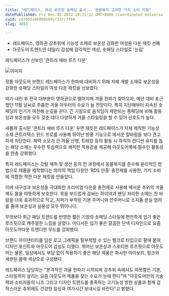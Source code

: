 ```yaml
---
title: "레드페이스, 여성 루즈핏 숏패딩 출시... 동물복지 고려한 가치 소비 지향"
datePublished: Fri Dec 02 2022 10:21:32 GMT+0000 (Coordinated Universal Time)
cuid: cm7055s0k000x09jr21rr7fb6
slug: 4893

---
```



- 레드페이스, 영하권 강추위에 기능성 소재로 보온성 강화한 여성용 다운 재킷 선봬
- 아웃도어 트렌드인 데일리 감성에 감각적인 색상, 숏패딩 스타일로 '눈길'

레드페이스가 선보인 '콘트라 에바 루즈 다운'

![이미지](https://cdn.hashnode.com/res/hashnode/image/upload/v1739257752500/e224e3b2-3b6c-4a24-beca-63250e8a1936.jpeg)

정통 아웃도어 브랜드 레드페이스가 한파에 대비하기 위해 자체 개발 소재로 보온성을 강화한 숏패딩 스타일의 여성 다운 재킷을 선보였다.

비가 내린 후 전국 대부분이 영하권으로 떨어지며 겨울 한파가 찾아오자, 예년 대비 포근했던 11월 날씨로 주춤한 겨울 아우터의 수요가 늘 전망이다. 특히 지난해부터 지속된 숏패딩의 인기가 여전해 눈길을 끈다. 긴 기장으로 움직임이 제한되는 롱패딩에 비해 활동성과 보온성을 모두 갖춘 데다 다양하게 겨울 스타일링을 할 수 있어 선호도가 높다.

새롭게 출시된 '콘트라 에바 루즈 다운' 우먼 재킷은 레드페이스가 자체 제작한 기능성 소재 콘트라텍스 윈드 프로를 사용해 뛰어난 방풍 기능으로 매서운 칼바람을 보다 견고하게 차단한다. 체력 소모가 큰 겨울 산행, 트레킹 등의 활동 시 최적의 컨디션 유지를 돕는 해당 소재는 우수한 투습력으로 쾌적한 착용감을 제공해 아웃도어룩에 필수인 활동성을 한층 강화했다.

특히 레드페이스는 깃털 채취 및 생산 등의 전 과정에서 동물복지를 준수해 윤리적인 방법으로 제품을 제작했다는 의미의 책임 다운인 ‘RDS 인증’ 충전재를 사용한, 가치 소비에 적합한 착한 다운 재킷을 만들었다.

이에 내구성과 보온성을 극대화한 프리미엄 다운을 충전재로 사용해 매서운 추위의 겨울에도 몸을 따뜻하게 보호한다. 목을 부드럽게 감싸는 하이넥과 밴딩 처리한 소매는 찬 바람을 더욱 효과적으로 막고, 지퍼가 부착된 기본 주머니와 안주머니로 소지품 분실 염려를 줄여 보온성과 실용성 모두 뛰어나다.

무엇보다 최근 패딩 트렌드를 반영한 짧은 기장의 숏패딩 스타일에 편안하게 입기 좋은 루즈핏으로 캐주얼한 느낌을 살렸다. 어디서든 입기 좋은 깔끔한 단색 디자인으로 요즘 아웃도어다운 트렌디한 무드를 강화했다.

브랜드 아이덴티티를 담은 로고 그래픽을 탈부착할 수 있는 벨크로 타입으로 팔에 붙여 디자인 포인트와 아웃도어 감성도 더했다. 뛰어난 보온성과 스포티한 루즈핏으로 아웃도어는 물론, 일상에서도 부담 없이 착용하기 좋은 해당 제품은 화사한 아이보리, 핑크와 세련된 블랙 색상으로 구성됐다.

레드페이스 담당자는 "본격적인 겨울 한파가 시작되며 강추위 속에서도 따뜻함은 기본, 스타일까지 살리는 요즘 아웃도어 제품을 찾는 수요가 눈에 띈다"며 "아웃도어만의 기술력과 소비자들의 니즈 그리고 디자인 트렌드를 충족하는 고기능성 방한 상품과 함께 갑작스러운 추위에도 건강한 일상과 여가시간 보내시길 바란다"고 밝혔다.